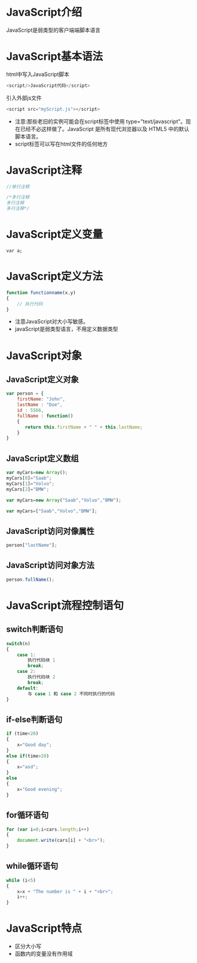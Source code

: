 # JavaScript介绍

JavaScript是弱类型的客户端端脚本语言

# JavaScript基本语法

html中写入JavaScript脚本
```javascript
<script/>JavaScript代码</script>
```

引入外部js文件
```javascript
<script src="myScript.js"></script>
```

* 注意:那些老旧的实例可能会在script标签中使用 type="text/javascript"。现在已经不必这样做了。JavaScript 是所有现代浏览器以及 HTML5 中的默认脚本语言。
* script标签可以写在html文件的任何地方

# JavaScript注释

```javascript
//单行注释

/*多行注释
多行注释
多行注释*/
```

# JavaScript定义变量

```
var a;
```

# JavaScript定义方法

```javascript
function functionname(x,y)
{
    // 执行代码
}
```

* 注意JavaScript对大小写敏感。
* javaScript是弱类型语言，不用定义数据类型

# JavaScript对象

## JavaScript定义对象

```javascript
var person = {
    firstName: "John",
    lastName : "Doe",
    id : 5566,
    fullName : function() 
	{
       return this.firstName + " " + this.lastName;
    }
}
```
## JavaScript定义数组

```javascript
var myCars=new Array();
myCars[0]="Saab";      
myCars[1]="Volvo";
myCars[2]="BMW";
```
```javascript
var myCars=new Array("Saab","Volvo","BMW");
```
```javascript
var myCars=["Saab","Volvo","BMW"];
```

## JavaScript访问对像属性

```javascript
person["lastName"];
```

## JavaScript访问对象方法

```javascript
person.fullName();
```

# JavaScript流程控制语句

## switch判断语句

```javascript
switch(n)
{
    case 1:
        执行代码块 1
        break;
    case 2:
        执行代码块 2
        break;
    default:
        与 case 1 和 case 2 不同时执行的代码
}
```

## if-else判断语句

```javascript
if (time<20)
{
    x="Good day";
}
else if(time>20)
{
    x="asd";
}
else
{
    x="Good evening";
}
```

## for循环语句

```javascript
for (var i=0;i<cars.length;i++)
{ 
    document.write(cars[i] + "<br>");
}
```

## while循环语句

```javascript
while (i<5)
{
    x=x + "The number is " + i + "<br>";
    i++;
}
```

# JavaScript特点

* 区分大小写
* 函数内的变量没有作用域
